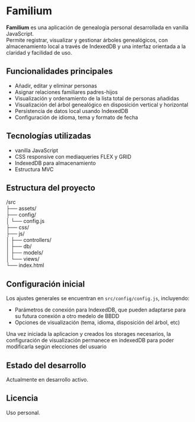 # Familium

**Familium** es una aplicación de genealogía personal desarrollada en vanilla JavaScript.<br>
Permite registrar, visualizar y gestionar árboles genealógicos, con almacenamiento local a través de IndexedDB y una interfaz orientada a la claridad y facilidad de uso.

## Funcionalidades principales
- Añadir, editar y eliminar personas
- Asignar relaciones familiares padres-hijos
- Visualización y ordenamiento de la lista total de personas añadidas
- Visualización del árbol genealógico en disposición vertical y horizontal
- Persistencia de datos local usando IndexedDB
- Configuración de idioma, tema y formato de fecha

## Tecnologías utilizadas
- vanilla JavaScript 
- CSS responsive con mediaqueries FLEX y GRID
- IndexedDB para almacenamiento
- Estructura MVC

## Estructura del proyecto

/src <br>
├── assets/ <br>
├── config/ <br>
│ └── config.js <br>
├── css/ <br>
├── js/ <br>
│ ├── controllers/ <br> 
│ ├── db/ <br> 
│ ├── models/ <br>
│ └── views/ <br>
└── index.html <br>

## Configuración inicial
Los ajustes generales se encuentran en `src/config/config.js`, incluyendo:

- Parámetros de conexión para IndexedDB, que pueden adaptarse para su futura conexión a otro medelo de BBDD
- Opciones de visualización (tema, idioma, disposición del árbol, etc)

Una vez iniciada la aplicacion y creados los storages necesarios, la configuración de visualización permanece en indexedDB para poder modificarla según elecciones del usuario

## Estado del desarrollo
Actualmente en desarrollo activo.

## Licencia
Uso personal.
